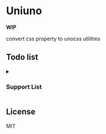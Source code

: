 # Uniuno

**WIP**

convert css property to unocss utilities

## Todo list

<details>

<summary>

### Support List

</summary>

- [ ] Layout
- [ ] Flexbox & Grid
- [ ] Spacing
  - [x] Padding
  - [x] Margin
  - [ ] Space Between 
- [x] Sizing
  - [x] Width
  - [x] Min-Width
  - [x] Max-Width
  - [x] Height
  - [x] Min-Height
  - [x] Max-Height
- [ ] Typography
- [ ] Backgrounds
  - [x] Background Attachment
  - [x] Background Clip
  - [x] Background Color
  - [x] Background Origin
  - [x] Background Position
  - [x] Background Repeat
  - [x] Background Size
  - [x] Background Image
  - [ ] Gradient Color Stops
- [ ] Borders
  - [x] Border Radius
  - [x] Border Width
  - [x] Border Color
  - [x] Border Style
  - [ ] Divide Width
  - [ ] Divide Color
  - [ ] Divide Style
  - [x] Outline Width
  - [x] Outline Color
  - [x] Outline Style
  - [x] Outline Offset
  - [ ] Ring Width
  - [ ] Ring Color
  - [ ] Ring Offset Width
  - [ ] Ring Offset Color
- [ ] Effects
- [ ] Filters
- [ ] Tables
- [ ] Transition & Animation
- [ ] Transforms
- [ ] Interactivity
- [ ] SVG
- [ ] A11y

</details>

## License

MIT

